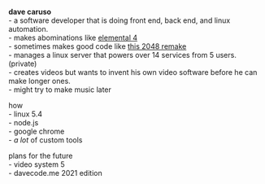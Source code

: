 [//]: # (using \- to use the regular - symbol and spacing stuff, we need       )
[//]: # (to insert <br/> a lot though, which isnt that nice.                   )

**dave caruso** <br/>
\- a software developer that is doing front end, back end, and linux automation. <br/>
\- makes abominations like [elemental 4](https://elemental4.net) <br/>
\- sometimes makes good code like [this 2048 remake](https://davecode.me/2048) <br/>
\- manages a linux server that powers over 14 services from 5 users. (private) <br/>
\- creates videos but wants to invent his own video software before he can make longer ones. <br/>
\- might try to make music later <br/>

how <br/>
\- linux 5.4 <br/>
\- node.js <br/>
\- google chrome <br/>
\- *a lot* of custom tools <br/>

plans for the future <br/>
\- video system 5 <br/>
\- davecode.me 2021 edition <br/>
